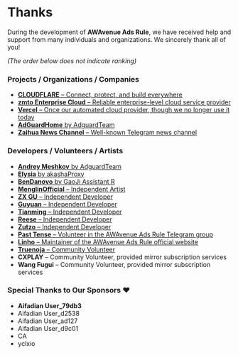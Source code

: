 # Thanks

During the development of **AWAvenue Ads Rule**, we have received help and support from many individuals and organizations. We sincerely thank all of you!

_(The order below does not indicate ranking)_

### Projects / Organizations / Companies
- [**CLOUDFLARE** – Connect, protect, and build everywhere](https://www.cloudflare.com/)
- [**zmto Enterprise Cloud** – Reliable enterprise-level cloud service provider](https://zmto.com/)
- [**Vercel** – Once our automated cloud provider, though we no longer use it today](https://vercel.com/)
- [**AdGuardHome** by AdguardTeam](https://github.com/AdguardTeam/AdGuardHome)
- [**Zaihua News Channel** – Well-known Telegram news channel](https://t.me/zaihuanews/)

### Developers / Volunteers / Artists
- [**Andrey Meshkov** by AdguardTeam](https://github.com/ameshkov)
- [**Elysia** by akashaProxy](elysias123)
- [**BenDanovo** by GaoJi Assistant R](https://github.com/liuran001)
- [**MenglinOfficial** – Independent Artist](https://t.me/menglin0204)
- [**ZX GU** – Independent Developer](https://i.pcbeta.com/space-uid-4880620.html)
- [**Guyuan** – Independent Developer](https://t.me/guyuan66)
- [**Tianming** – Independent Developer](https://t.me/tmbyml)
- [**Reese** – Independent Developer](https://github.com/zjyzip)
- [**Zutzo** – Independent Developer](https://github.com/zutzo)
- [**Past Tense** – Volunteer in the AWAvenue Ads Rule Telegram group](https://t.me/s/jam_of_fruits)
- [**Linho** – Maintainer of the AWAvenue Ads Rule official website](https://github.com/Linho1219)
- [**Truenoja** – Community Volunteer](https://t.me/Truenoja/)
- **CXPLAY** – Community Volunteer, provided mirror subscription services
- **Wang Fugui** – Community Volunteer, provided mirror subscription services

### Special Thanks to Our Sponsors ❤️
- **Aifadian User_79db3**
- Aifadian User_d2538
- Aifadian User_ad127
- Aifadian User_d9c01
- CA
- yclxio

